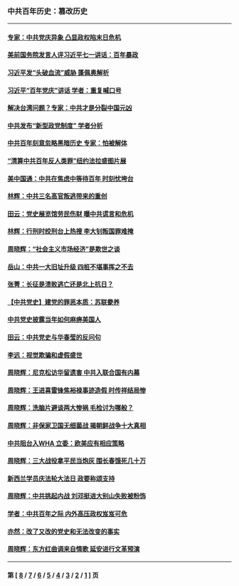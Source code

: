 ### 中共百年历史：篡改历史
---
#### [专家：中共党庆异象 凸显政权陷末日危机](../../pages/nf1176115/n13067084.md?07270430) 
#### [美前国务院发言人评习近平七一讲话：百年暴政](../../pages/nf1176115/n13066986.md?07270430) 
#### [习近平发“头破血流”威胁 蓬佩奥解析](../../pages/nf1176115/n13063604.md?07270430) 
#### [习近平“百年党庆”讲话 学者：重复喊口号](../../pages/nf1176115/n13061411.md?07270430) 
#### [解决台湾问题？专家：中共才是分裂中国元凶](../../pages/nf1176115/n13060811.md?07270430) 
#### [中共发布“新型政党制度” 学者分析](../../pages/nf1176115/n13056354.md?07270430) 
#### [中共百年刻意忽略黑暗历史 专家：怕被解体](../../pages/nf1176115/n13056056.md?07270430) 
#### [“清算中共百年反人类罪”纽约法拉盛图片展](../../pages/nf1176115/n13052220.md?07270430) 
#### [美中国通：中共在焦虑中等待百年 时刻忧垮台](../../pages/nf1176115/n13048820.md?07270430) 
#### [林辉：中共三名高官叛逃带来的重创](../../pages/nf1176115/n13035206.md?07270430) 
#### [田云：党史展览馆劳民伤财 曝中共谎言和危机](../../pages/nf1176115/n13033900.md?07270430) 
#### [林辉：行刑时绞刑台上热搜 李大钊叛国罪难掩](../../pages/nf1176115/n13031965.md?07270430) 
#### [周晓辉：“社会主义市场经济”是欺世之谈](../../pages/nf1176115/n13024090.md?07270430) 
#### [岳山：中共一大旧址升级 四桩不堪事挥之不去](../../pages/nf1176115/n13021697.md?07270430) 
#### [张菁：长征是溃败逃亡还是北上抗日？](../../pages/nf1176115/n13020585.md?07270430) 
#### [【中共党史】建党的罪恶本质：苏联豢养](../../pages/nf1176115/n13011888.md?07270430) 
#### [中共党史披露当年如何麻痹美国人](../../pages/nf1176115/n12966400.md?07270430) 
#### [田云：中共党史与华春莹的反问句](../../pages/nf1176115/n12765178.md?07270430) 
#### [李远：视觉欺骗和虚假盛世](../../pages/nf1176115/n12993376.md?07270430) 
#### [周晓辉：尼克松访华留遗害 中共入联合国有内幕](../../pages/nf1176115/n12991422.md?07270430) 
#### [周晓辉：王进喜雷锋焦裕禄事迹造假 时传祥结局惨](../../pages/nf1176115/n12985497.md?07270430) 
#### [周晓辉：洗脑片避谈两大惨祸 毛检讨为哪般？](../../pages/nf1176115/n12971285.md?07270430) 
#### [周晓辉：非保家卫国无细菌战 揭朝鲜战争十大真相](../../pages/nf1176115/n12954161.md?07270430) 
#### [中共阻台入WHA 立委：欧美应有相应策略](../../pages/nf1176115/n12939343.md?07270430) 
#### [周晓辉：三大战役拿平民当炮灰 围长春饿死几十万](../../pages/nf1176115/n12934921.md?07270430) 
#### [新西兰学员庆法轮大法日 政要称颂支持](../../pages/nf1176115/n12932715.md?07270430) 
#### [周晓辉：中共挑起内战 刘邓挺进大别山失败被粉饰](../../pages/nf1176115/n12929004.md?07270430) 
#### [学者：中共百年之际 内外高压政权岌岌可危](../../pages/nf1176115/n12925426.md?07270430) 
#### [亦然：改了又改的党史和无法改变的事实](../../pages/nf1176115/n12919443.md?07270430) 
#### [周晓辉：东方红曲调来自情歌 延安进行文革预演](../../pages/nf1176115/n12914429.md?07270430) 

---
#### 第 [ [8](./8.md?07270430) / [7](./7.md?07270430) / [6](./6.md?07270430) / [5](./5.md?07270430) / [4](./4.md?07270430) / [3](./3.md?07270430) / [2](./2.md?07270430) / [1](./1.md?07270430) ] 页
